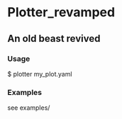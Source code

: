 # Plotter_revamped
## An old beast revived

### Usage

$ plotter my_plot.yaml


### Examples

see examples/
